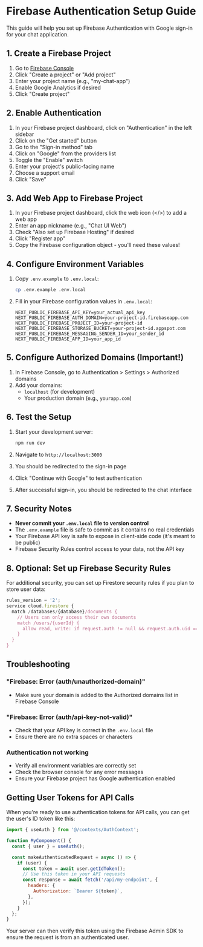 # Firebase Authentication Setup Guide

This guide will help you set up Firebase Authentication with Google sign-in for your chat application.

## 1. Create a Firebase Project

1. Go to [Firebase Console](https://console.firebase.google.com/)
2. Click "Create a project" or "Add project"
3. Enter your project name (e.g., "my-chat-app")
4. Enable Google Analytics if desired
5. Click "Create project"

## 2. Enable Authentication

1. In your Firebase project dashboard, click on "Authentication" in the left sidebar
2. Click on the "Get started" button
3. Go to the "Sign-in method" tab
4. Click on "Google" from the providers list
5. Toggle the "Enable" switch
6. Enter your project's public-facing name
7. Choose a support email
8. Click "Save"

## 3. Add Web App to Firebase Project

1. In your Firebase project dashboard, click the web icon (</>) to add a web app
2. Enter an app nickname (e.g., "Chat UI Web")
3. Check "Also set up Firebase Hosting" if desired
4. Click "Register app"
5. Copy the Firebase configuration object - you'll need these values!

## 4. Configure Environment Variables

1. Copy `.env.example` to `.env.local`:

   ```bash
   cp .env.example .env.local
   ```

2. Fill in your Firebase configuration values in `.env.local`:
   ```
   NEXT_PUBLIC_FIREBASE_API_KEY=your_actual_api_key
   NEXT_PUBLIC_FIREBASE_AUTH_DOMAIN=your-project-id.firebaseapp.com
   NEXT_PUBLIC_FIREBASE_PROJECT_ID=your-project-id
   NEXT_PUBLIC_FIREBASE_STORAGE_BUCKET=your-project-id.appspot.com
   NEXT_PUBLIC_FIREBASE_MESSAGING_SENDER_ID=your_sender_id
   NEXT_PUBLIC_FIREBASE_APP_ID=your_app_id
   ```

## 5. Configure Authorized Domains (Important!)

1. In Firebase Console, go to Authentication > Settings > Authorized domains
2. Add your domains:
   - `localhost` (for development)
   - Your production domain (e.g., `yourapp.com`)

## 6. Test the Setup

1. Start your development server:

   ```bash
   npm run dev
   ```

2. Navigate to `http://localhost:3000`
3. You should be redirected to the sign-in page
4. Click "Continue with Google" to test authentication
5. After successful sign-in, you should be redirected to the chat interface

## 7. Security Notes

- **Never commit your `.env.local` file to version control**
- The `.env.example` file is safe to commit as it contains no real credentials
- Your Firebase API key is safe to expose in client-side code (it's meant to be public)
- Firebase Security Rules control access to your data, not the API key

## 8. Optional: Set up Firebase Security Rules

For additional security, you can set up Firestore security rules if you plan to store user data:

```javascript
rules_version = '2';
service cloud.firestore {
  match /databases/{database}/documents {
    // Users can only access their own documents
    match /users/{userId} {
      allow read, write: if request.auth != null && request.auth.uid == userId;
    }
  }
}
```

## Troubleshooting

### "Firebase: Error (auth/unauthorized-domain)"

- Make sure your domain is added to the Authorized domains list in Firebase Console

### "Firebase: Error (auth/api-key-not-valid)"

- Check that your API key is correct in the `.env.local` file
- Ensure there are no extra spaces or characters

### Authentication not working

- Verify all environment variables are correctly set
- Check the browser console for any error messages
- Ensure your Firebase project has Google authentication enabled

## Getting User Tokens for API Calls

When you're ready to use authentication tokens for API calls, you can get the user's ID token like this:

```javascript
import { useAuth } from '@/contexts/AuthContext';

function MyComponent() {
  const { user } = useAuth();

  const makeAuthenticatedRequest = async () => {
    if (user) {
      const token = await user.getIdToken();
      // Use this token in your API requests
      const response = await fetch('/api/my-endpoint', {
        headers: {
          Authorization: `Bearer ${token}`,
        },
      });
    }
  };
}
```

Your server can then verify this token using the Firebase Admin SDK to ensure the request is from an authenticated user.
